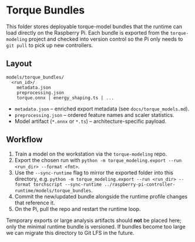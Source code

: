 Torque Bundles
==============

This folder stores deployable torque-model bundles that the runtime can load
directly on the Raspberry Pi. Each bundle is exported from the
`torque-modeling` project and checked into version control so the Pi only needs
to `git pull` to pick up new controllers.

Layout
------

```
models/torque_bundles/
  <run_id>/
    metadata.json
    preprocessing.json
    torque.onnx | energy_shaping.ts | ...
```

- `metadata.json` – enriched export metadata (see `docs/torque_models.md`).
- `preprocessing.json` – ordered feature names and scaler statistics.
- Model artifact (`*.onnx` or `*.ts`) – architecture-specific payload.

Workflow
--------

1. Train a model on the workstation via the `torque-modeling` repo.
2. Export the chosen run with
   `python -m torque_modeling.export --run <run_dir> --format <fmt>`.
3. Use the `--sync-runtime` flag to mirror the exported folder into this
   directory, e.g.
   `python -m torque_modeling.export --run <run_dir> --format torchscript --sync-runtime ../raspberry-pi-controller-runtime/models/torque_bundles`.
4. Commit the new/updated bundle alongside the runtime profile changes that
   reference it.
5. On the Pi, pull the repo and restart the runtime loop.

Temporary exports or large analysis artifacts should **not** be placed here;
only the minimal runtime bundle is versioned. If bundles become too large we
can migrate this directory to Git LFS in the future.

